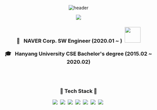 <div align="center">

![header](https://capsule-render.vercel.app/api?type=wave&section=header&color=F5B7B1&fontColor=ffffff&height=300&text=Taehee%20Kang&fontSize=80&animation=fadeIn&fontAlignY=38)

<a href="https://hits.seeyoufarm.com"><img src="https://hits.seeyoufarm.com/api/count/incr/badge.svg?url=https%3A%2F%2Fgithub.com%2Ftaylor-kang&count_bg=%23F5B7B1&title_bg=%23555555&icon=github.svg&icon_color=%23E7E7E7&title=hits&edge_flat=false"/></a>

<h3>
  💼 &nbsp NAVER Corp. SW Engineer (2020.01 ~ )&nbsp
  <a href="now.naver.com"><img width="50px" src="https://now.naver.com/img/logo_title_pc2.bfd68850.png"/></a>
  <br/>
  <br/>
  🎓 &nbsp Hanyang University CSE Bachelor's degree (2015.02 ~ 2020.02)
</h3>

<br/>
<br/>

<h3 align="center">🧱 Tech Stack 🧱</h3>
<div>
  <img src="https://img.shields.io/badge/Python-3776AB?style=flat-square&logo=Python&logoColor=white"/></a>&nbsp 
  <img src="https://img.shields.io/badge/DJango-092E20?style=flat-square&logo=Django&logoColor=white"/></a>&nbsp 
  <img src="https://img.shields.io/badge/MySQL-4479a1?style=flat-square&logo=MySQL&logoColor=white"/></a>&nbsp 
  <img src="https://img.shields.io/badge/NGINX-009639?style=flat-square&logo=NGINX&logoColor=white"/></a>&nbsp 
  <img src="https://img.shields.io/badge/Elasticsearch-005571?style=flat-square&logo=Elasticsearch&logoColor=white"/></a>&nbsp
  <img src="https://img.shields.io/badge/JavaScript-f7df1e?style=flat-square&logo=JavaScript&logoColor=white"/></a>&nbsp 
  <img src="https://img.shields.io/badge/Vue.js-4fc08d?style=flat-square&logo=Vue.js&logoColor=white"/></a>&nbsp 
</div>
<br/>
<br/>
<br/>

</div>
